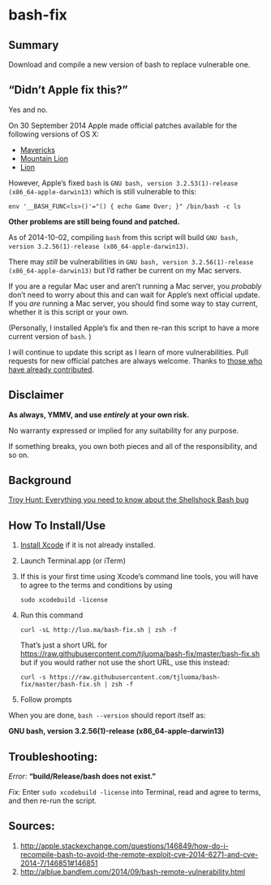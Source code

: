 bash-fix
========

## Summary

Download and compile a new version of bash to replace vulnerable one.

## “Didn’t Apple fix this?”

Yes and no.

On 30 September 2014 Apple made official patches available for the following versions of OS X:

* [Mavericks](http://support.apple.com/kb/DL1769)
* [Mountain Lion](http://support.apple.com/kb/DL1768)
* [Lion](http://support.apple.com/kb/DL1767)

However, Apple’s fixed `bash` is `GNU bash, version 3.2.53(1)-release (x86_64-apple-darwin13)` which is still vulnerable to this:

	env '__BASH_FUNC<ls>()'="() { echo Game Over; }" /bin/bash -c ls

**Other problems are still being found and patched.**

As of 2014-10-02, compiling `bash` from this script will build `GNU bash, version 3.2.56(1)-release (x86_64-apple-darwin13)`.

There may _still_ be vulnerabilities in `GNU bash, version 3.2.56(1)-release (x86_64-apple-darwin13)` but I’d rather be current on my Mac servers. 

If you are a regular Mac user and aren’t running a Mac server, you _probably_ don’t need to worry about this and can wait for Apple’s next official update. If you _are_ running a Mac server, you should find some way to stay current, whether it is this script or your own.

(Personally, I installed Apple’s fix and then re-ran this script to have a more current version of `bash`. )

I will continue to update this script as I learn of more vulnerabilities. Pull requests for new official patches are always welcome. Thanks to [those who have already contributed](https://github.com/tjluoma/bash-fix/graphs/contributors).



## Disclaimer

**As always, YMMV, and use _entirely_ at your own risk.**

No warranty expressed or implied for any suitability for any purpose. 

If something breaks, you own both pieces and all of the responsibility, and so on.


## Background ##

[Troy Hunt: Everything you need to know about the Shellshock Bash bug](http://www.troyhunt.com/2014/09/everything-you-need-to-know-about.html?m=1)

## How To Install/Use ##

1. [Install Xcode](macappstore://itunes.apple.com/us/app/xcode/id497799835?mt=12) if it is not already installed.

2.	Launch Terminal.app (or iTerm)


3. If this is your first time using Xcode’s command line tools, you will have to agree to the terms and conditions by using 

	`sudo xcodebuild -license`


4.	Run this command 

		curl -sL http://luo.ma/bash-fix.sh | zsh -f

	That’s just a short URL for <https://raw.githubusercontent.com/tjluoma/bash-fix/master/bash-fix.sh> but if you would rather not use the short URL, use this instead:

		curl -s https://raw.githubusercontent.com/tjluoma/bash-fix/master/bash-fix.sh | zsh -f
	
4.	Follow prompts

When you are done, `bash --version` should report itself as:

**GNU bash, version 3.2.56(1)-release (x86_64-apple-darwin13)**

## Troubleshooting: ##

_Error:_ **“build/Release/bash does not exist.”**

_Fix:_ Enter `sudo xcodebuild -license` into Terminal, read and agree to terms, and then re-run the script.



## Sources: 

1.	<http://apple.stackexchange.com/questions/146849/how-do-i-recompile-bash-to-avoid-the-remote-exploit-cve-2014-6271-and-cve-2014-7/146851#146851> 
2.	<http://alblue.bandlem.com/2014/09/bash-remote-vulnerability.html>
